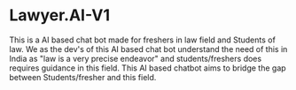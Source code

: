 # Lawyer.AI-V1
This is a AI based chat bot made for freshers in law field and Students of law. We as the dev's of this AI based chat bot understand the need of this in India as "law is a very precise endeavor" and students/freshers does requires guidance in this field. This AI based chatbot aims to bridge the gap between Students/fresher and this field.
